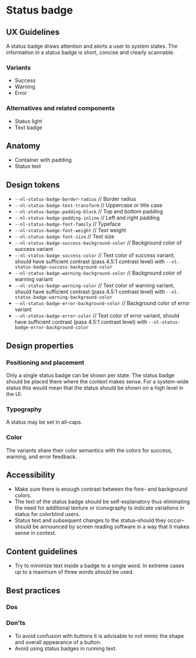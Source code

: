 <!-- \*Status: **In development\*** -->

# Status badge

## UX Guidelines

A status badge draws attention and alerts a user to system states. The information in a status badge is short, concise and clearly scannable.

### Variants

- Success
- Warning
- Error

### Alternatives and related components

- Status light
- Text badge

## Anatomy

- Container with padding
- Status text

## Design tokens

- `--nl-status-badge-border-radius` // Border radius
- `--nl-status-badge-text-transform` // Uppercase or title case
- `--nl-status-badge-padding-block` // Top and bottom padding
- `--nl-status-badge-padding-inline` // Left and right padding
- `--nl-status-badge-font-family` // Typeface
- `--nl-status-badge-font-weight` // Text weight
- `--nl-status-badge-font-size` // Text size
- `--nl-status-badge-success-background-color` // Background color of success variant
- `--nl-status-badge-success-color` // Text color of success variant, should have sufficient contrast (pass 4.5:1 contrast level) with `--nl-status-badge-success-background-color`
- `--nl-status-badge-warning-background-color` // Background color of warning variant
- `--nl-status-badge-warning-color` // Text color of warning variant, should have sufficient contrast (pass 4.5:1 contrast level) with `--nl-status-badge-warning-background-color`
- `--nl-status-badge-error-background-color` // Background color of error variant
- `--nl-status-badge-error-color` // Text color of error variant, should have sufficient contrast (pass 4.5:1 contrast level) with `--nl-status-badge-error-background-color`

## Design properties

### Positioning and placement

Only a single status badge can be shown per state. The status badge should be placed there where the context makes sense. For a system-wide status this would mean that the status should be shown on a high level in the UI.

### Typography

A status may be set in all-caps.

### Color

The variants share their color semantics with the colors for success, warning, and error feedback.

## Accessibility

- Make sure there is enough contrast between the fore- and background colors.
- The text of the status badge should be self-explanatory thus eliminating the need for additional texture or iconography to indicate variations in status for colorblind users.
- Status text and subsequent changes to the status–should they occur–should be announced by screen reading software in a way that it makes sense in context.

## Content guidelines

- Try to minimize text inside a badge to a single word. In extreme cases up to a maximum of three words should be used.

## Best practices

### Dos

### Don'ts

- To avoid confusion with buttons it is advisable to not mimic the shape and overall appearance of a button.
- Avoid using status badges in running text.
